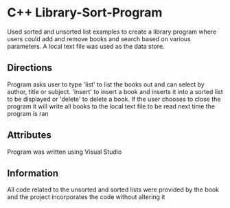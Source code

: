 # C++ Library-Sort-Program
Used sorted and unsorted list examples to create a library program where users could add and remove books and search based on various parameters. A local text file was used as the data store.

## Directions
Program asks user to type 'list' to list the books out and can select by author, title or subject. 'insert' to insert a book and inserts it into a sorted list to be displayed or 'delete' to delete a book. If the user chooses to close the program it will write all books to the local text file to be read next time the program is ran

## Attributes
Program was written using Visual Studio

## Information
All code related to the unsorted and sorted lists were provided by the book and the project incorporates the code without altering it
